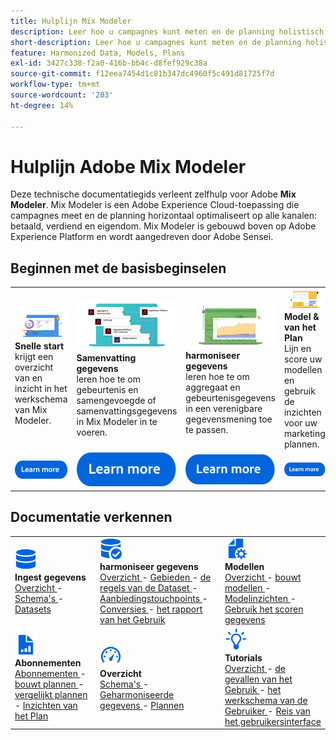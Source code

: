 ```yaml
---
title: Hulplijn Mix Modeler
description: Leer hoe u campagnes kunt meten en de planning holistisch kunt optimaliseren voor alle kanalen met Mix Modeler.
short-description: Leer hoe u campagnes kunt meten en de planning holistisch kunt optimaliseren voor alle kanalen met Mix Modeler.
feature: Harmonized Data, Models, Plans
exl-id: 3427c338-f2a0-416b-bb4c-d8fef929c38a
source-git-commit: f12eea7454d1c81b347dc4960f5c491d81725f7d
workflow-type: tm+mt
source-wordcount: '203'
ht-degree: 14%

---
```


# Hulplijn Adobe Mix Modeler

Deze technische documentatiegids verleent zelfhulp voor Adobe **Mix Modeler**. Mix Modeler is een Adobe Experience Cloud-toepassing die campagnes meet en de planning horizontaal optimaliseert op alle kanalen: betaald, verdiend en eigendom. Mix Modeler is gebouwd boven op Adobe Experience Platform en wordt aangedreven door Adobe Sensei.

## Beginnen met de basisbeginselen

<table style="table-layout:fixed">
  <tr style="border: 0;">
    <td>
    <a href="/help/get-started/about.md"><img src="assets/whatis-mm.png"></a>
    <div><strong> Snelle start </strong><br/> krijgt een overzicht van en inzicht in het werkschema van Mix Modeler.</div>
    </td>
    <td>
    <a href="/help/ingest-data/overview.md"><img src="assets/data-ingestion-mm.png"></a>
    <div><strong> Samenvatting gegevens </strong><br/> leren hoe te om gebeurtenis en samengevoegde of samenvattingsgegevens in Mix Modeler in te voeren.</div>
    </td>
    <td>
    <a href="/help/harmonize-data/overview.md"><img src="assets/plan-mm.png"/></a>
    <div><strong> harmoniseer gegevens </strong><br/> leren hoe te om aggregaat en gebeurtenisgegevens in een verenigbare gegevensmening toe te passen. 
    </div>
    </td>
    <td>
    <a href="/help/models/overview.md"><img src="assets/models-mm.png"></a>
    <div><strong> Model &amp; van het Plan </strong><br/> Lijn en score uw modellen en gebruik de inzichten voor uw marketing plannen.</div>
    </td>
  </tr>
  <tr style="border: 0;">
    <td align="center"><a href="/help/get-started/about.md"><img src="assets/learn-more-button.svg"></a></td>
    <td align="center"><a href="/help/ingest-data/overview.md"><img src="assets/learn-more-button.svg"></a></td>
    <td align="center"><a href="/help/harmonize-data/overview.md"><img src="assets/learn-more-button.svg"></a></td>
    <td align="center"><a href="/help/models/overview.md"><img src="assets/learn-more-button.svg"></a></td>
    </tr>
</table>


## Documentatie verkennen

<table style="table-layout:fixed">
  <tr style="border: 0;">
    <td>
      <img src="assets/Data.svg" width="35px"><br/>
      <strong> Ingest gegevens </strong><br/> <a href="/help/ingest-data/overview.md"> Overzicht </a> - <a href="/help/ingest-data/schemas.md"> Schema's </a> - <a href="/help/ingest-data/datasets.md"> Datasets </a> 
    </td>
    <td>
      <img src="assets/DataCheck.svg" width="35px"><br/>
      <strong> harmoniseer gegevens </strong><br/> <a href="/help/harmonize-data/overview.md"> Overzicht </a> - <a href="/help/harmonize-data/fields.md"> Gebieden </a> - <a href="/help/harmonize-data/dataset-rules.md"> de regels van de Dataset </a> - <a href="/help/harmonize-data/marketing-touchpoints.md"> Aanbiedingstouchpoints </a> - <a href="/help/harmonize-data/conversions.md"> Conversies </a> - <a href="/help/harmonize-data/usage-report.md"> het rapport van het Gebruik </a>  
    </td>
    <td>
      <img src="assets/FileGear.svg" width="35px"><br/>
      <strong> Modellen </strong><br/> <a href="/help/models/overview.md"> Overzicht </a> - <a href="/help/models/build.md"> bouwt modellen </a> - <a href="/help/models/insights.md"> Modelinzichten </a> - <a href="/help/models/scoring-data.md"> Gebruik het scoren gegevens </a>
    </td>
  </tr>
  <tr style="border: 0;">
    <td>
      <img src="assets/FileChart.svg" width="35px"><br/>
      <strong> Abonnementen </strong><br/> <a href="/help/plans/overview.md"> Abonnementen </a> - <a href="/help/plans/build.md"> bouwt plannen </a> - <a href="/help/plans/compare.md"> vergelijkt plannen </a> - <a href="/help/plans/build.md"> Inzichten van het Plan </a>
    </td>
    <td>
      <img src="assets/Dashboard.svg" width="35px"><br/>
      <strong> Overzicht </strong><br/> <a href="/help/dashboard/overview.md"> Schema's </a> - <a href="/help/dashboard/harmonized-data.md"> Geharmoniseerde gegevens </a> - <a href="/help/dashboard/plans.md"> Plannen </a>
    </td>
        <td>
      <img src="assets/Learn.svg" width="35px"><br/>
      <strong> Tutorials </strong><br/> <a href="https://experienceleague.adobe.com/docs/mix-modeler-learn/tutorials/overview.html?lang=nl-NL"> Overzicht </a> - <a href="https://experienceleague.adobe.com/docs/mix-modeler-learn/tutorials/intro/use-cases.html?lang=nl-NL"> de gevallen van het Gebruik </a> - <a href="https://experienceleague.adobe.com/docs/mix-modeler-learn/tutorials/intro/user-workflow.html?lang=nl-NL"> het werkschema van de Gebruiker </a> - <a href="https://experienceleague.adobe.com/docs/mix-modeler-learn/tutorials/intro/user-interface-tour.html?lang=nl-NL"> Reis van het gebruikersinterface </a>
    </td>
  </tr>
</table>

